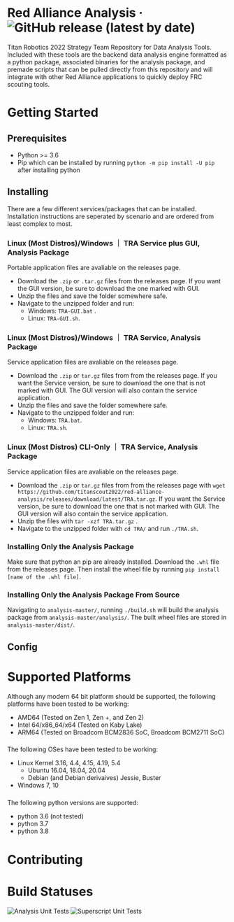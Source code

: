 # Red Alliance Analysis &middot; ![GitHub release (latest by date)](https://img.shields.io/github/v/release/titanscout2022/red-alliance-analysis)
Titan Robotics 2022 Strategy Team Repository for Data Analysis Tools. Included with these tools are the backend data analysis engine formatted as a python package, associated binaries for the analysis package, and premade scripts that can be pulled directly from this repository and will integrate with other Red Alliance applications to quickly deploy FRC scouting tools.
# Getting Started
## Prerequisites
* Python >= 3.6
* Pip which can be installed by running `python -m pip install -U pip` after installing python
## Installing
There are a few different services/packages that can be installed. Installation instructions are seperated by scenario and are ordered from least complex to most. 
### Linux (Most Distros)/Windows ｜ TRA Service plus GUI, Analysis Package
Portable application files are avaliable on the releases page. 
* Download the `.zip` or `.tar.gz` files from the releases page. If you want the GUI version, be sure to download the one marked with GUI.
* Unzip the files and save the folder somewhere safe.
* Navigate to the unzipped folder and run:
	* Windows: `TRA-GUI.bat` .
	* Linux: `TRA-GUI.sh`.
### Linux (Most Distros)/Windows ｜ TRA Service, Analysis Package
Service application files are avaliable on the releases page.
* Download the `.zip` or `tar.gz` files from from the releases page. If you want the Service version, be sure to download the one that is not marked with GUI. The GUI version will also contain the service application.
* Unzip the files and save the folder somewhere safe.
* Navigate to the unzipped folder and run:
	* Windows: `TRA.bat`.
	* Linux: `TRA.sh`.
### Linux (Most Distros) CLI-Only ｜ TRA Service, Analysis Package
Service application files are avaliable on the releases page.
* Download the `.zip` or `tar.gz` files from from the releases page with `wget https://github.com/titanscout2022/red-alliance-analysis/releases/download/latest/TRA.tar.gz`. If you want the Service version, be sure to download the one that is not marked with GUI. The GUI version will also contain the service application.
* Unzip the files with `tar -xzf TRA.tar.gz` .
* Navigate to the unzipped folder with `cd TRA/` and run `./TRA.sh`.
### Installing Only the Analysis Package
Make sure that python an pip are already installed. 
Download the `.whl` file from the releases page. Then install the wheel file by running `pip install [name of the .whl file]`.
### Installing Only the Analysis Package From Source
Navigating to `analysis-master/`, running `./build.sh` will build the analysis package from `analysis-master/analysis/`. The built wheel files are stored in `analysis-master/dist/`.
## Config
# Supported Platforms
Although any modern 64 bit platform should be supported, the following platforms have been tested to be working:
* AMD64 (Tested on Zen 1, Zen +, and Zen 2)
* Intel 64/x86_64/x64 (Tested on Kaby Lake)
* ARM64 (Tested on Broadcom BCM2836 SoC, Broadcom BCM2711 SoC)
### 
The following OSes have been tested to be working:
* Linux Kernel 3.16, 4.4, 4.15, 4.19, 5.4
	* Ubuntu 16.04, 18.04, 20.04
	* Debian (and Debian derivaives) Jessie, Buster
* Windows 7, 10
### 
The following python versions are supported:
* python 3.6 (not tested)
* python 3.7
* python 3.8
# Contributing
# Build Statuses
![Analysis Unit Tests](https://github.com/titanscout2022/red-alliance-analysis/workflows/Analysis%20Unit%20Tests/badge.svg)
![Superscript Unit Tests](https://github.com/titanscout2022/red-alliance-analysis/workflows/Superscript%20Unit%20Tests/badge.svg?branch=master)